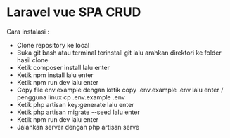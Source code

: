 # Laravel vue SPA CRUD

Cara instalasi :
- Clone repository ke local
- Buka git bash atau terminal terinstall git lalu arahkan direktori ke folder hasil clone
- Ketik composer install lalu enter
- Ketik npm install lalu enter
- Ketik npm run dev lalu enter
- Copy file env.example dengan ketik copy .env.example .env lalu enter / pengguna linux cp .env.example .env
- Ketik php artisan key:generate lalu enter
- Ketik php artisan migrate --seed lalu enter
- Ketik npm run dev lalu enter
- Jalankan server dengan php artisan serve
